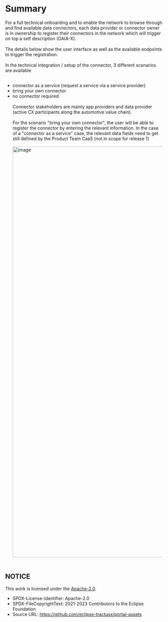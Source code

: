 # Summary

For a full technical onboarding and to enable the network to browse through and find available data connectors, each data provider or connector owner is in ownership to register their connectors in the network which will trigger on top a self description (GAIA-X).
<br>
<br>
The details below show the user interface as well as the available endpoints to trigger the registration.
<br>
<br>
In the technical integration / setup of the connector, 3 different scenarios are available
<br>
<br>

- connector as a service (request a service via a service provider)
- bring your own connector
- no connector required
  <br>
  <br>
  Connector stakeholders are mainly app providers and data provider (active CX participants along the automotive value chain).
  <br>
  <br>
  For the scenario "bring your own connector", the user will be able to register the connector by entering the relevant information. In the case of a "connector as a service" case, the relevant data fields need to get still defined by the Product Team CaaS (not in scope for release 1)
  <br>
  <br>
  <img width="1313" alt="image" src="https://github.com/catenax-ng/tx-portal-assets/assets/94133633/be138852-6112-4914-9572-c7d9f332e408">
  <br>
  <br>

## NOTICE

This work is licensed under the [Apache-2.0](https://www.apache.org/licenses/LICENSE-2.0).

- SPDX-License-Identifier: Apache-2.0
- SPDX-FileCopyrightText: 2021-2023 Contributors to the Eclipse Foundation
- Source URL: https://github.com/eclipse-tractusx/portal-assets
